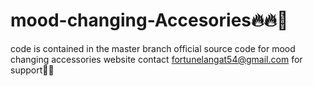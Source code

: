 # mood-changing-Accesories🔥🔥💖
code is contained in the master branch
official source code for mood changing accessories website
contact fortunelangat54@gmail.com for support👨‍💻
